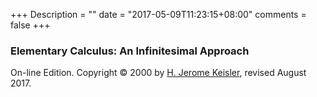 +++
Description = ""
date = "2017-05-09T11:23:15+08:00"
comments = false
+++

### Elementary Calculus: An Infinitesimal Approach

On-line Edition. Copyright © 2000 by [H. Jerome Keisler](https://www.math.wisc.edu/~keisler/), revised August 2017.
